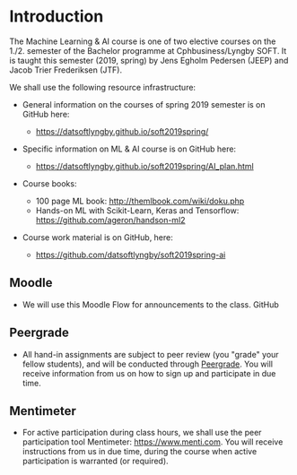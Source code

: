 # Introduction

The Machine Learning & AI course is one of two elective courses on the 1./2.
semester of the Bachelor programme at Cphbusiness/Lyngby SOFT. It is taught
this semester (2019, spring) by Jens Egholm Pedersen (JEEP) and Jacob Trier
Frederiksen (JTF).

We shall use the following resource infrastructure:


* General information on the courses of spring 2019 semester is on GitHub here:
  * https://datsoftlyngby.github.io/soft2019spring/

* Specific information on ML & AI course is on GitHub here:
  * https://datsoftlyngby.github.io/soft2019spring/AI_plan.html

* Course books: 
  * 100 page ML book: http://themlbook.com/wiki/doku.php
  * Hands-on ML with Scikit-Learn, Keras and Tensorflow: https://github.com/ageron/handson-ml2


* Course work material is on GitHub, here:
  * https://github.com/datsoftlyngby/soft2019spring-ai

## Moodle
  * We will use this Moodle Flow for announcements to the class.
GitHub

## Peergrade

* All hand-in assignments are subject to peer review (you "grade" your fellow students), and will be conducted through [Peergrade](www.peergrade.io/join). You will receive information from us on how to sign up and participate in due time. 

## Mentimeter

  * For active participation during class hours, we shall use the peer participation tool Mentimeter: https://www.menti.com. You will receive instructions from us in due time, during the course when active participation is warranted (or required).
